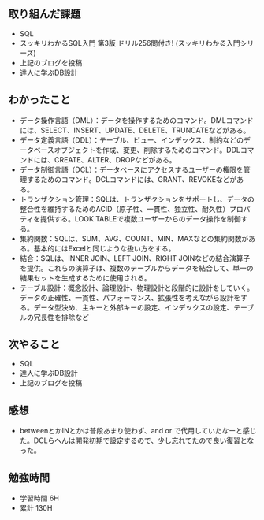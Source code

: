 ## 取り組んだ課題
- SQL
 - スッキリわかるSQL入門 第3版 ドリル256問付き! (スッキリわかる入門シリーズ)
 - 上記のブログを投稿
 - 達人に学ぶDB設計

## わかったこと
- データ操作言語（DML）：データを操作するためのコマンド。DMLコマンドには、SELECT、INSERT、UPDATE、DELETE、TRUNCATEなどがある。
- データ定義言語（DDL）：テーブル、ビュー、インデックス、制約などのデータベースオブジェクトを作成、変更、削除するためのコマンド。DDLコマンドには、CREATE、ALTER、DROPなどがある。
- データ制御言語（DCL）：データベースにアクセスするユーザーの権限を管理するためのコマンド。DCLコマンドには、GRANT、REVOKEなどがある。
- トランザクション管理：SQLは、トランザクションをサポートし、データの整合性を維持するためのACID（原子性、一貫性、独立性、耐久性）プロパティを提供する。LOOK TABLEで複数ユーザーからのデータ操作を制御する。
- 集約関数：SQLは、SUM、AVG、COUNT、MIN、MAXなどの集約関数がある。基本的にはExcelと同じような扱い方をする。
- 結合：SQLは、INNER JOIN、LEFT JOIN、RIGHT JOINなどの結合演算子を提供。これらの演算子は、複数のテーブルからデータを結合して、単一の結果セットを生成するために使用される。
- テーブル設計：概念設計、論理設計、物理設計と段階的に設計をしていく。データの正確性、一貫性、パフォーマンス、拡張性を考えながら設計をする。データ型決め、主キーと外部キーの設定、インデックスの設定、テーブルの冗長性を排除など

## 次やること
- SQL
 - 達人に学ぶDB設計
 - 上記のブログを投稿

## 感想
- betweenとかINとかは普段あまり使わず、and or で代用していたなーと感じた。DCLらへんは開発初期で設定するので、少し忘れてたので良い復習となった。

## 勉強時間
- 学習時間 6H
- 累計 130H
